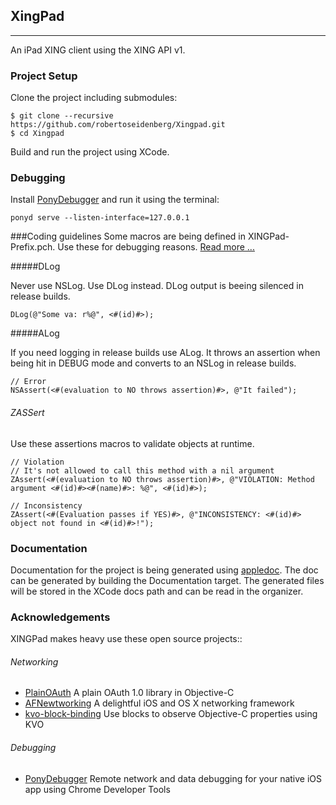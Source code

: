 ## XingPad

---

An iPad XING client using the XING API v1.

### Project Setup

Clone the project including submodules:

	$ git clone --recursive https://github.com/robertoseidenberg/Xingpad.git
	$ cd Xingpad
	
Build and run the project using XCode.

### Debugging

Install [PonyDebugger](https://github.com/square/PonyDebugger) and run it using the terminal:

	ponyd serve --listen-interface=127.0.0.1
	
	
###Coding guidelines
Some macros are being defined in XINGPad-Prefix.pch. Use these for debugging reasons. [Read more ...](http://www.cimgf.com/wp-login.php?redirect_to=http://www.cimgf.com/2010/05/02/my-current-prefix-pch-file/)

#####DLog

Never use NSLog. Use DLog instead. DLog output is beeing silenced in release builds.

	DLog(@"Some va: r%@", <#(id)#>);

#####ALog

If you need logging in release builds use ALog. It throws an assertion when being hit in DEBUG mode and converts to an NSLog in release builds.

	// Error
	NSAssert(<#(evaluation to NO throws assertion)#>, @"It failed");

###### ZASSert

Use these assertions macros to validate objects at runtime.

	// Violation
	// It's not allowed to call this method with a nil argument
	ZAssert(<#(evaluation to NO throws assertion)#>, @"VIOLATION: Method argument <#(id)#><#(name)#>: %@", <#(id)#>);
	
	// Inconsistency
	ZAssert(<#(Evaluation passes if YES)#>, @"INCONSISTENCY: <#(id)#> object not found in <#(id)#>!");

### Documentation

Documentation for the project is being generated using [appledoc](https://github.com/tomaz/appledoc). The doc can be generated by building the Documentation target. The generated files will be stored in the XCode docs path and can be read in the organizer.
        
        
### Acknowledgements

XINGPad makes heavy use these open source projects::

###### Networking

* [PlainOAuth](https://github.com/leviathan/PlainOAuth) A plain OAuth 1.0 library in Objective-C
* [AFNewtworking](https://github.com/AFNetworking/AFNetworking) A delightful iOS and OS X networking framework
* [kvo-block-binding](https://github.com/rayh/kvo-block-binding) Use blocks to observe Objective-C properties using KVO

###### Debugging

* [PonyDebugger](https://github.com/square/PonyDebugger) Remote network and data debugging for your native iOS app using Chrome Developer Tools